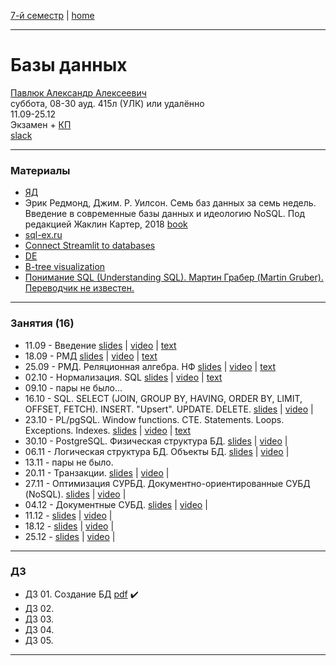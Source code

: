 [7-й семестр](../2021_2022_7_sem.md) | [home](../README.md)
____________________________________
# Базы данных
[Павлюк Александр Алексеевич](https://www.linkedin.com/in/alexander-pavlyuk-a1695664/) \
суббота, 08-30 ауд. 415л (УЛК) или удалённо\
11.09-25.12 \
Экзамен + [КП](db_cp.md) \
[slack](https://app.slack.com/client/TTSV91XT9/C02E7FG9604)
____________________________________
### Материалы

* [ЯД](https://disk.yandex.ru/d/oOuH2kERvVcuNw)
* Эрик Редмонд, Джим. Р. Уилсон. Семь баз данных за семь недель. Введение в современные базы данных и идеологию NoSQL. Под редакцией Жаклин Картер, 2018 [book](https://drive.google.com/file/d/113eNwyWw8hS1T7QuDPxAGWTcIx6DiBNA/view?usp=sharing)
* [sql-ex.ru](http://sql-ex.ru)
* [Connect Streamlit to databases](https://docs.streamlit.io/en/latest/tutorial/databases.html)
* [DE](https://drive.google.com/file/d/1KYzChzis0ZhAiShl2hlnmCV3H-Kuu_mn/view?usp=sharing)
* [B-tree visualization](https://www.cs.usfca.edu/~galles/visualization/BTree.html)
* [Понимание SQL (Understanding SQL). Мартин Грабер (Martin Gruber). Переводчик не известен.](https://www.sql.ru/docs/sql/u_sql/)
____________________________________
### Занятия (16)

* 11.09 - Введение [slides]() | [video](https://disk.yandex.ru/i/dgR_4nPFt4ORvQ) | [text](https://docs.google.com/document/d/1l9pf9AYoadHAU-m3ltP02Hnj4B-qSGDZ/edit?usp=sharing&ouid=104125706664287786699&rtpof=true&sd=true)
* 18.09 - РМД [slides]() | [video](https://youtu.be/gGCNWVbgJ0k) | [text](https://docs.google.com/document/d/1l9pf9AYoadHAU-m3ltP02Hnj4B-qSGDZ/edit?usp=sharing&ouid=104125706664287786699&rtpof=true&sd=true)
* 25.09 - РМД. Реляционная алгебра. НФ [slides](https://docs.google.com/presentation/d/1t9yn4dqbAUsk3Vm20mzrdG1mXas7SQ9T/edit?usp=drivesdk&ouid=104125706664287786699&rtpof=true&sd=true) | [video](https://youtu.be/EY0heLWaTGE) |  [text](https://docs.google.com/document/d/1_rxWTTrr6TsyncvnZz5VrVTjw2tBDa2G/edit?usp=drivesdk&ouid=104125706664287786699&rtpof=true&sd=true)
* 02.10 - Нормализация. SQL [slides]() | [video](https://youtu.be/QLb69nv9PvU) | [text](https://docs.google.com/document/d/1bXAmTEm5m_LXgjwWFU_JDJ7UINGGVsxd/edit?usp=sharing&ouid=104125706664287786699&rtpof=true&sd=true)
* 09.10 - пары не было...
* 16.10 - SQL. SELECT (JOIN, GROUP BY, HAVING, ORDER BY, LIMIT, OFFSET, FETCH). INSERT. "Upsert". UPDATE. DELETE. [slides](https://docs.google.com/presentation/d/1sy0-DlFGrK2JHjYd2dNdeCqzcgNyC4_x/edit?usp=drivesdk&ouid=104125706664287786699&rtpof=true&sd=true) | [video](https://youtu.be/p4hPBkQ5YXY) | []()
* 23.10 - PL/pgSQL. Window functions. CTE. Statements. Loops. Exceptions. Indexes. [slides](https://docs.google.com/presentation/d/1swHdbjobD9JmGFpILCnE0-dJFvpxCDyh/edit?usp=drivesdk&ouid=104125706664287786699&rtpof=true&sd=true) | [video](https://youtu.be/JMVlVYKPczE) | [text](https://docs.google.com/document/d/1rguJvtNBawc8chCy7Ry9jkhS4Dd65QNs/edit?usp=drivesdk&ouid=104125706664287786699&rtpof=true&sd=true)
* 30.10 - PostgreSQL. Физическая структура БД. [slides](https://docs.google.com/presentation/d/1supy5H4oVs9Ikja7gkjzz6WG9YqjcoO2/edit?usp=drivesdk&ouid=104125706664287786699&rtpof=true&sd=true) | [video](https://youtu.be/IY1WyRezcQo) | []()
* 06.11 - Логическая структура БД. Объекты БД. [slides](https://docs.google.com/presentation/d/1srSUZDPSlfH58L0t-G25N8eJ2MAj0jtx/edit?usp=drivesdk&ouid=104125706664287786699&rtpof=true&sd=true) | [video](https://youtu.be/WViUkPoJvH0) | []()
* 13.11 - пары не было.
* 20.11 - Транзакции. [slides](https://docs.google.com/presentation/d/1vD7SAs1X8F5zVkvSWa3JUwUdWDK3TK3Q/edit?usp=sharing&ouid=104125706664287786699&rtpof=true&sd=true) | [video]() | []()
* 27.11 - Оптимизация СУРБД. Документно-ориентированные СУБД (NoSQL). [slides](https://docs.google.com/presentation/d/1I6u-V0Q4hq07NiaXSvOxB-qdLs8zN6-K/edit?usp=sharing&ouid=104125706664287786699&rtpof=true&sd=true) | [video]() | []()
* 04.12 - Документные СУБД. [slides](https://docs.google.com/presentation/d/1-Sl5veksC1cFBPwqfCgaYCvoeiNW91oR/edit?usp=sharing&ouid=104050528212751164470&rtpof=true&sd=true) | [video]() | []()
* 11.12 -  [slides]() | [video]() | []()
* 18.12 -  [slides]() | [video]() | []()
* 25.12 -  [slides]() | [video]() | []()
____________________________________
### ДЗ

* ДЗ 01. Создание БД [pdf](https://drive.google.com/file/d/1h0V6i-VhOpGULL2OAT7Bf1A0e18vFPzg/view?usp=sharing) :heavy_check_mark:
* ДЗ 02. []()
* ДЗ 03. []()
* ДЗ 04. []()
* ДЗ 05. []()

____________________________________
